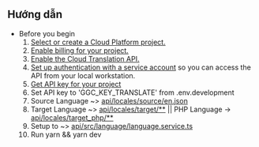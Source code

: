 ## Hướng dẫn
- Before you begin
  1. [Select or create a Cloud Platform project.](https://console.cloud.google.com/project)
  2. [Enable billing for your project.](https://support.google.com/cloud/answer/6293499#enable-billing)
  3. [Enable the Cloud Translation API.](https://console.cloud.google.com/flows/enableapi?apiid=translate.googleapis.com)
  4. [Set up authentication with a service account](https://cloud.google.com/docs/authentication/getting-started) so you can access the API from your local workstation.
  5. [Get API key for your project](https://console.cloud.google.com/apis/credentials)
  6. Set API key to 'GGC_KEY_TRANSLATE' from .env.development 
  7. Source Language ~> [api/locales/source/en.json]()
  8. Target Language ~> [api/locales/target/**]() || PHP Language -> [api/locales/target_php/**]()
  9. Setup to ~> [api/src/language/language.service.ts]()
  10. Run yarn && yarn dev
